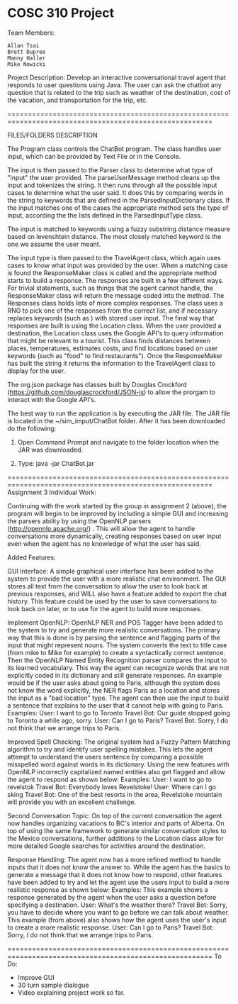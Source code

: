 COSC 310 Project
========================================================================================================

Team Members:

	Allan Tsai
	Brett Dupree
	Manny Haller
	Mike Nowicki
	
Project Description: 
        Develop an interactive conversational travel agent that responds to user questions using Java. The user can ask the chatbot any question that is related to the trip such as weather of the destination, cost of the vacation, and transportation for the trip, etc. 
	 
========================================================================================================

FILES/FOLDERS DESCRIPTION

The Program class controls the ChatBot program. The class handles user input, which can be provided by Text File or in the Console. 

The input is then passed to the Parser class to determine what type of "input" the user provided. The parseUserMessage method cleans up the input and tokenizes the string. It then runs through all the possible input cases to determine what the user said. It does this by comparing words in the string to keywords that are defined in the ParsedInputDictionary class. If the input matches one of the cases the appropriate method sets the type of input, according the the lists defined in the ParsedInputType class.

The input is matched to keywords using a fuzzy substring distance measure based on levenshtein distance. The most closely matched keyword is the one we assume the user meant.

The input type is then passed to the TravelAgent class, which again uses cases to know what input was provided by the user. When a matching case is found the ResponseMaker class is called and the appropriate method starts to build a response. The responses are built in a few different ways. For trivial statements, such as things that the agent cannot handle, the ResponseMaker class will return the message coded into the method. The Responses class holds lists of more complex responses. The class uses a RNG to pick one of the responses from the correct list, and if necessary replaces keywords (such as <Dest>) with stored user input. The final way that responses are built is using the Location class. When the user provided a destination, the Location class uses the Google API's to query information that might be relevant to a tourist. This class finds distances between places, temperatures, estimates costs, and find locations based on user keywords (such as "food" to find restaurants"). Once the ResponseMaker has built the string it returns the information to the TravelAgent class to display for the user.

The org.json package has classes built by Douglas Crockford (https://github.com/douglascrockford/JSON-js) to allow the prorgam to interact with the Google API's.

The best way to run the application is by executing the JAR file. The JAR file is located in the ~/sim_imput/ChatBot folder.
After it has been downloaded do the following:

1. Open Command Prompt and navigate to the folder location when the JAR was downloaded.

2. Type: java -jar ChatBot.jar

========================================================================================================
Assignment 3 
Individual Work:

Continuing with the work started by the group in assignment 2 (above), the program will begin to be improved by including a simple GUI and increasing the parsers ability by using the OpenNLP parsers (http://opennlp.apache.org/) . This will allow the agent to handle conversations more dynamically, creating responses based on user input even when the agent has no knowledge of what the user has said.

Added Features:

GUI Interface:
A simple graphical user interface has been added to the system to provide the user with a more realistic chat environment. The GUI stores all text from the conversation to allow the user to look back at previous responses, and WILL also have a feature added to export the chat history. This feature could be used by the user to save conversations to look back on later, or to use for the agent to build more responses.

Implement OpenNLP: 
OpenNLP NER and POS Tagger have been added to the system to try and generate more realistic conversations. The primary way that this is done is by parsing the sentence and flagging parts of the input that might represent nouns. The system converts the text to title case (from mike to Mike for example) to create a syntactically correct sentence. Then the OpenNLP Named Entity Recognition parser compares the input to its learned vocabulary. This way the agent can recognize words that are not explicitly coded in its dictionary and still generate responses. An example would be if the user asks about going to Paris, although the system does not know the word explicitly, the NER flags Paris as a location and stores the input as a "bad location" type. The agent can then use the input to build a sentence that explains to the user that it cannot help with going to Paris.
Examples:
User: I want to go to Toronto
Travel Bot: Our guide stopped going to Toronto a while ago, sorry.
User: Can I go to Paris?
Travel Bot: Sorry, I do not think that we arrange trips to Paris. 

Improved Spell Checking: 
The original system had a Fuzzy Pattern Matching algorithm to try and identify user spelling mistakes. This lets the agent attempt to understand the users sentence by comparing a possible misspelled word against words in its dictionary. Using the new features with OpenNLP incorrectly capitalized named entities also get flagged and allow the agent to respond as shown below:
Examples:
User: I want to go to revelstok
Travel Bot: Everybody loves Revelstoke!
User: Where can I go sking
Travel Bot: One of the best resorts in the area, Revelstoke mountain will provide you with an excellent challenge.

Second Conversation Topic:
On top of the current conversation the agent now handles organizing vacations to BC's interior and parts of Alberta. On top of using the same framework to generate similar conversation styles to the Mexico conversations, further additions to the Location class allow for more detailed Google searches for activities around the destination. 

Response Handling:
The agent now has a more refined method to handle inputs that it does not know the answer to. While the agent has the basics to generate a message that it does not know how to respond, other features have been added to try and let the agent use the users input to build a more realistic response as shown below:
Examples:
This example shows a response generated by the agent when the user asks a question before specifying a destination.
User: What's the weather there?
Travel Bot: Sorry, you have to decide where you want to go before we can talk about weather.
This example (from above) also shows how the agent uses the user's input to create a more realistic response.
User: Can I go to Paris?
Travel Bot: Sorry, I do not think that we arrange trips to Paris. 


========================================================================================================
To Do:

- Improve GUI
- 30 turn sample dialogue
- Video explaining project work so far.

